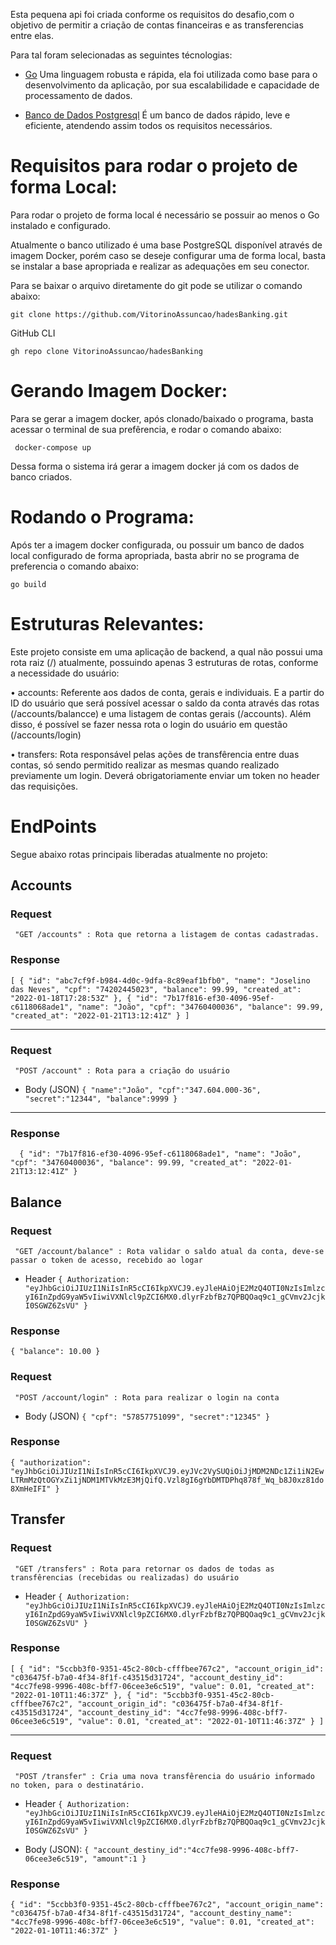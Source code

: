 Esta pequena api foi criada conforme os requisitos do desafio,com o objetivo de permitir a criação de contas financeiras e as transferencias entre elas. 

Para tal foram selecionadas as seguintes técnologias:

* [Go](https://golang.org) Uma linguagem robusta e rápida, ela foi utilizada como base para o desenvolvimento da aplicação, por sua escalabilidade e capacidade de processamento de dados.

* [Banco de Dados Postgresql](https://www.postgresql.org) É um banco de dados rápido, leve e eficiente, atendendo assim todos os requisitos necessários.

# Requisitos para rodar o projeto de forma Local:

Para rodar o projeto de forma local é necessário se possuir ao menos o Go instalado e configurado.

Atualmente o banco utilizado é uma base PostgreSQL disponível através de imagem Docker, porém caso se deseje configurar uma de forma local, basta se instalar a base apropriada e realizar as adequações em seu conector.

Para se baixar o arquivo diretamente do git pode se utilizar o comando abaixo:

 ``` git clone https://github.com/VitorinoAssuncao/hadesBanking.git ```

GitHub CLI
 
 ``` gh repo clone VitorinoAssuncao/hadesBanking ```


# Gerando Imagem Docker:

Para se gerar a imagem docker, após clonado/baixado o programa, basta acessar o terminal de sua prefêrencia, e rodar o comando abaixo:

 ```  docker-compose up ```

Dessa forma o sistema irá gerar a imagem docker já com os dados de banco criados.

# Rodando o Programa:

Após ter a imagem docker configurada, ou possuir um banco de dados local configurado de forma apropriada, basta abrir no se programa de preferencia o comando abaixo:

``` go build ```

# Estruturas Relevantes:

Este projeto consiste em uma aplicação de backend, a qual não possui uma rota raiz (/) atualmente, possuindo apenas 3 estruturas de rotas, conforme a necessidade do usuário:

• accounts: Referente aos dados de conta, gerais e individuais. E a partir do ID do usuário que será possível acessar o saldo da conta através das rotas (/accounts/balancce) e uma listagem de contas gerais (/accounts). Além disso, é possível se fazer nessa rota o login do usuário em questão (/accounts/login)

• transfers: Rota responsável pelas ações de transfêrencia entre duas contas, só sendo permitido realizar as mesmas quando realizado previamente um login. Deverá obrigatoriamente enviar um token no header das requisições.

# EndPoints

Segue abaixo rotas principais liberadas atualmente no projeto:

## Accounts

### Request  
` "GET /accounts" : Rota que retorna a listagem de contas cadastradas.`

### Response  
`[
  {
		"id": "abc7cf9f-b984-4d0c-9dfa-8c89eaf1bfb0",
		"name": "Joselino das Neves",
		"cpf": "74202445023",
		"balance": 99.99,
		"created_at": "2022-01-18T17:28:53Z"
	},
  {
	"id": "7b17f816-ef30-4096-95ef-c6118068ade1",
	"name": "João",
	"cpf": "34760400036",
	"balance": 99.99,
	"created_at": "2022-01-21T13:12:41Z"
  }
]`
 
---

### Request
` "POST /account" : Rota para a criação do usuário`

- Body (JSON)
`{
	"name":"João",
	"cpf":"347.604.000-36",
	"secret":"12344",
	"balance":9999
}`
---
### Response
`  {
	"id": "7b17f816-ef30-4096-95ef-c6118068ade1",
	"name": "João",
	"cpf": "34760400036",
	"balance": 99.99,
	"created_at": "2022-01-21T13:12:41Z"
}`


## Balance
### Request
` "GET /account/balance" : Rota validar o saldo atual da conta, deve-se passar o token de acesso, recebido ao logar`

- Header 
`{
	Authorization: "eyJhbGciOiJIUzI1NiIsInR5cCI6IkpXVCJ9.eyJleHAiOjE2MzQ4OTI0NzIsImlzcyI6InZpdG9yaW5vIiwiVXNlcl9pZCI6MX0.dlyrFzbfBz7QPBQOaq9c1_gCVmv2JcjkI0SGWZ6ZsVU"
}`


### Response
`{
  "balance": 10.00
}`

### Request
` "POST /account/login" : Rota para realizar o login na conta`

- Body (JSON)
`{
	"cpf": "57857751099",
	"secret":"12345"
}`

### Response
`{
	"authorization": "eyJhbGciOiJIUzI1NiIsInR5cCI6IkpXVCJ9.eyJVc2VySUQiOiJjMDM2NDc1Zi1iN2EwLTRmMzQtOGYxZi1jNDM1MTVkMzE3MjQifQ.Vzl8gI6gYbDMTDPhq878f_Wq_b8J0xz81do8XmHeIFI"
}`

## Transfer

### Request
` "GET /transfers" : Rota para retornar os dados de todas as transfêrencias (recebidas ou realizadas) do usuário`

- Header 
`{
	Authorization: "eyJhbGciOiJIUzI1NiIsInR5cCI6IkpXVCJ9.eyJleHAiOjE2MzQ4OTI0NzIsImlzcyI6InZpdG9yaW5vIiwiVXNlcl9pZCI6MX0.dlyrFzbfBz7QPBQOaq9c1_gCVmv2JcjkI0SGWZ6ZsVU"
}`

### Response  
`[
	{
		"id": "5ccbb3f0-9351-45c2-80cb-cfffbee767c2",
		"account_origin_id": "c036475f-b7a0-4f34-8f1f-c43515d31724",
		"account_destiny_id": "4cc7fe98-9996-408c-bff7-06cee3e6c519",
		"value": 0.01,
		"created_at": "2022-01-10T11:46:37Z"
	},
  	{
		"id": "5ccbb3f0-9351-45c2-80cb-cfffbee767c2",
		"account_origin_id": "c036475f-b7a0-4f34-8f1f-c43515d31724",
		"account_destiny_id": "4cc7fe98-9996-408c-bff7-06cee3e6c519",
		"value": 0.01,
		"created_at": "2022-01-10T11:46:37Z"
	}
]`

---

### Request
` "POST /transfer" : Cria uma nova transfêrencia do usuário informado no token, para o destinatário.`

- Header 
`{
	Authorization: "eyJhbGciOiJIUzI1NiIsInR5cCI6IkpXVCJ9.eyJleHAiOjE2MzQ4OTI0NzIsImlzcyI6InZpdG9yaW5vIiwiVXNlcl9pZCI6MX0.dlyrFzbfBz7QPBQOaq9c1_gCVmv2JcjkI0SGWZ6ZsVU"
}`

- Body (JSON):
`{
	"account_destiny_id":"4cc7fe98-9996-408c-bff7-06cee3e6c519",
	"amount":1
}`

### Response

`{
	"id": "5ccbb3f0-9351-45c2-80cb-cfffbee767c2",
	"account_origin_name": "c036475f-b7a0-4f34-8f1f-c43515d31724",
	"account_destiny_name": "4cc7fe98-9996-408c-bff7-06cee3e6c519",
	"value": 0.01,
	"created_at": "2022-01-10T11:46:37Z"
}`
